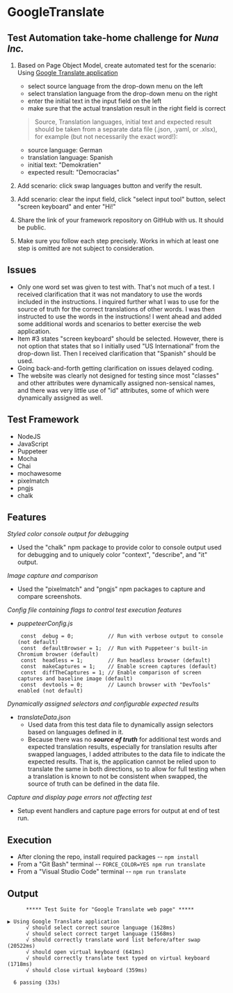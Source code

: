 # GoogleTranslate
## Test Automation take-home challenge for *Nuna Inc.*

1. Based on Page Object Model, create automated test for the scenario: Using [Google Translate application](https://translate.google.com/)
   - select source language from the drop-down menu on the left
   - select translation language from the drop-down menu on the right
   - enter the initial text in the input field on the left
   - make sure that the actual translation result in the right field is correct

   > Source, Translation languages, initial text and expected result should be taken from a separate data file (.json, .yaml, or .xlsx), for example (but not necessarily the exact word!):
   - source language: German
   - translation language: Spanish
   - initial text: "Demokratien"
   - expected result: "Democracias"

2. Add scenario: click swap languages button and verify the result.
3. Add scenario: clear the input field, click "select input tool" button, select "screen keyboard" and enter "Hi!"
4. Share the link of your framework repository on GitHub with us. It should be public.
5. Make sure you follow each step precisely. Works in which at least one step is omitted are not subject to consideration.

## Issues
   - Only one word set was given to test with.  That's not much of a test.  I received clarification that it was not mandatory to use the words included in the instructions.  I inquired further what I was to use for the source of truth for the correct translations of other words.  I was then instructed to use the words in the instructions!  I went ahead and added some additional words and scenarios to better exercise the web application.
   - Item #3 states "screen keyboard" should be selected.  However, there is not option that states that so I initially used "US International" from the drop-down list.  Then I received clarification that "Spanish" should be used.
   - Going back-and-forth getting clarification on issues delayed coding.
   - The website was clearly not designed for testing since most "classes" and other attributes were dynamically assigned non-sensical names, and there was very little use of "id" attributes, some of which were dynamically assigned as well.

## Test Framework
   - NodeJS
   - JavaScript
   - Puppeteer
   - Mocha
   - Chai
   - mochawesome
   - pixelmatch
   - pngjs
   - chalk

## Features
*Styled color console output for debugging*
- Used the "chalk" npm package to provide color to console output used for debugging and to uniquely color "context", "describe", and "it" output.

*Image capture and comparison*
- Used the "pixelmatch" and "pngjs" npm packages to capture and compare screenshots.

*Config file containing flags to control test execution features*
- *puppeteerConfig.js*
   ```
    const  debug = 0;           // Run with verbose output to console (not default)
    const  defaultBrowser = 1;  // Run with Puppeteer's built-in Chromium browser (default)
    const  headless = 1;        // Run headless browser (default)
    const  makeCaptures = 1;    // Enable screen captures (default)
    const  diffTheCaptures = 1; // Enable comparison of screen captures and baseline image (default)
    const  devtools = 0;        // Launch browser with "DevTools" enabled (not default)
   ```

*Dynamically assigned selectors and configurable expected results*
- *translateData.json*
    - Used data from this test data file to dynamically assign selectors based on languages defined in it.
    - Because there was no ***source of truth*** for additional test words and expected translation results, especially for translation results after swapped languages, I added attributes to the data file to indicate the expected results.  That is, the application cannot be relied upon to translate the same in both directions, so to allow for full testing when a translation is known to not be consistent when swapped, the source of truth can be defined in the data file.

*Capture and display page errors not affecting test*
- Setup event handlers and capture page errors for output at end of test run.

## Execution
- After cloning the repo, install required packages
--     ```npm install```
- From a "Git Bash" terminal
--     ```FORCE_COLOR=YES npm run translate```
- From a "Visual Studio Code" terminal
--     ```npm run translate```

## Output
```
	  ***** Test Suite for "Google Translate web page" *****

▶ Using Google Translate application
      √ should select correct source language (1628ms)
      √ should select correct target language (1568ms)
      √ should correctly translate word list before/after swap (20522ms)
      √ should open virtual keyboard (641ms)
      √ should correctly translate text typed on virtual keyboard (1718ms)
      √ should close virtual keyboard (359ms)

  6 passing (33s)
```
